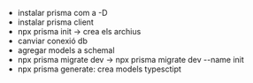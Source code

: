 - instalar prisma com a -D
- instalar prisma client
- npx prisma init -> crea els archius
- canviar conexió db
- agregar models a schemal
- npx prisma migrate dev -> npx prisma migrate dev --name init
- npx prisma generate: crea models typesctipt
